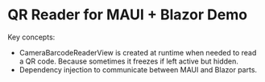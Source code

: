 # QR Reader for MAUI + Blazor Demo

Key concepts:
* CameraBarcodeReaderView is created at runtime when needed to read a QR code. Because sometimes it freezes if left active but hidden.
* Dependency injection to communicate between MAUI and Blazor parts.
